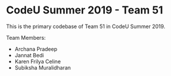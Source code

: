 # CodeU Summer 2019 - Team 51

This is the primary codebase of Team 51 in CodeU Summer 2019.

Team Members:

- Archana Pradeep
- Jannat Bedi
- Karen Frilya Celine
- Subiksha Muralidharan
